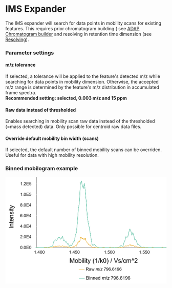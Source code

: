 # IMS Expander

The IMS expander will search for data points in mobility scans for existing features. This requires
prior chromatogram building (
see [ADAP Chromatogram builder](../featdet_adap_chromatogram_builder/adap-chromatogram-builder.md) and
resolving in retention time dimension (see [Resolving](../featdet_resolver_local_minimum/local-minimum-resolver.md)).

### Parameter settings

#### m/z tolerance

If selected, a tolerance will be applied to the feature's detected m/z while searching for data
points in mobility dimension. Otherwise, the accepted m/z range is determined by the feature's m/z
distribution in accumulated frame spectra.  
**Recommended setting: selected, 0.003 m/z and 15 ppm**

#### Raw data instead of thresholded

Enables searching in mobility scan raw data instead of the thresholded (=mass detected) data. Only
possible for centroid raw data files.

#### Override default mobility bin width (scans)

If selected, the default number of binned mobility scans can be overriden. Useful for data with high
mobility resolution. 

### Binned mobilogram example

![binned mobilogram](binnedmobilogram.png)
